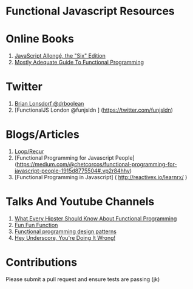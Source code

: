 Functional Javascript Resources
==============================

# Online Books

1. [JavaScript Allongé, the "Six" Edition](https://leanpub.com/javascriptallongesix/read)
2. [Mostly Adequate Guide To Functional Programming](https://drboolean.gitbooks.io/mostly-adequate-guide/content/)

# Twitter
1. [Brian Lonsdorf @drboolean](https://twitter.com/drboolean)
2. [FunctionalJS London @funjsldn ] (https://twitter.com/funjsldn)

# Blogs/Articles
1. [Loop/Recur](http://looprecur.com/blog/)
2. [Functional Programming for Javascript People] (https://medium.com/@chetcorcos/functional-programming-for-javascript-people-1915d8775504#.vp2r84hhy)
3. [Functional Programming in Javascript] ( http://reactivex.io/learnrx/ )

# Talks And Youtube Channels
1. [What Every Hipster Should Know About Functional Programming](https://vimeo.com/68331937)
2. [Fun Fun Function](https://www.youtube.com/channel/UCO1cgjhGzsSYb1rsB4bFe4Q/videos)
3. [Functional programming design patterns](https://www.youtube.com/watch?v=E8I19uA-wGY)
4. [Hey Underscore, You're Doing It Wrong!](https://www.youtube.com/watch?v=m3svKOdZijA)

# Contributions
  Please submit a pull request and ensure tests are passing (jk)
